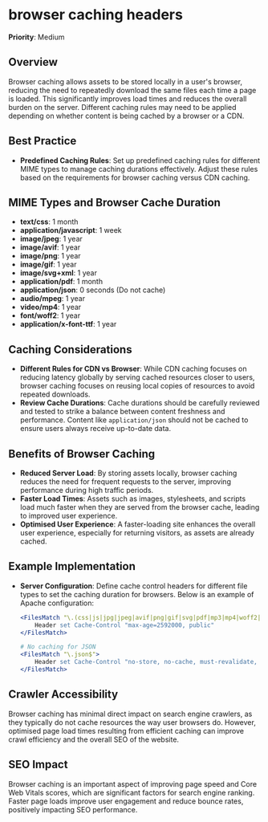 
# browser caching headers

**Priority**: Medium

## Overview
Browser caching allows assets to be stored locally in a user's browser, reducing the need to repeatedly download the same files each time a page is loaded. This significantly improves load times and reduces the overall burden on the server. Different caching rules may need to be applied depending on whether content is being cached by a browser or a CDN.

## Best Practice

- **Predefined Caching Rules**: Set up predefined caching rules for different MIME types to manage caching durations effectively. Adjust these rules based on the requirements for browser caching versus CDN caching.

## MIME Types and Browser Cache Duration

- **text/css**: 1 month
- **application/javascript**: 1 week
- **image/jpeg**: 1 year
- **image/avif**: 1 year
- **image/png**: 1 year
- **image/gif**: 1 year
- **image/svg+xml**: 1 year
- **application/pdf**: 1 month
- **application/json**: 0 seconds (Do not cache)
- **audio/mpeg**: 1 year
- **video/mp4**: 1 year
- **font/woff2**: 1 year
- **application/x-font-ttf**: 1 year

## Caching Considerations

- **Different Rules for CDN vs Browser**: While CDN caching focuses on reducing latency globally by serving cached resources closer to users, browser caching focuses on reusing local copies of resources to avoid repeated downloads.
- **Review Cache Durations**: Cache durations should be carefully reviewed and tested to strike a balance between content freshness and performance. Content like `application/json` should not be cached to ensure users always receive up-to-date data.

## Benefits of Browser Caching

- **Reduced Server Load**: By storing assets locally, browser caching reduces the need for frequent requests to the server, improving performance during high traffic periods.
- **Faster Load Times**: Assets such as images, stylesheets, and scripts load much faster when they are served from the browser cache, leading to improved user experience.
- **Optimised User Experience**: A faster-loading site enhances the overall user experience, especially for returning visitors, as assets are already cached.

## Example Implementation

- **Server Configuration**: Define cache control headers for different file types to set the caching duration for browsers. Below is an example of Apache configuration:

  ```apache
  <FilesMatch "\.(css|js|jpg|jpeg|avif|png|gif|svg|pdf|mp3|mp4|woff2|ttf)$">
      Header set Cache-Control "max-age=2592000, public"
  </FilesMatch>

  # No caching for JSON
  <FilesMatch "\.json$">
      Header set Cache-Control "no-store, no-cache, must-revalidate, max-age=0"
  </FilesMatch>
  ```

## Crawler Accessibility
Browser caching has minimal direct impact on search engine crawlers, as they typically do not cache resources the way user browsers do. However, optimised page load times resulting from efficient caching can improve crawl efficiency and the overall SEO of the website.

## SEO Impact
Browser caching is an important aspect of improving page speed and Core Web Vitals scores, which are significant factors for search engine ranking. Faster page loads improve user engagement and reduce bounce rates, positively impacting SEO performance.
